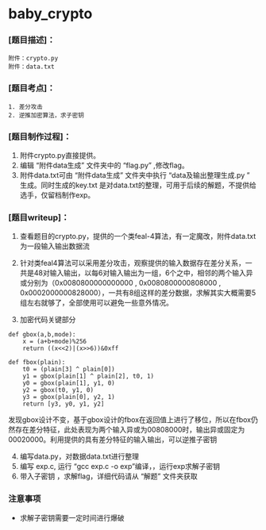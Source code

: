 # baby_crypto

### [题目描述]：
```
附件：crypto.py
附件：data.txt
```

### [题目考点]：
```
1. 差分攻击
2. 逆推加密算法，求子密钥
```

### [题目制作过程]：
1. 附件crypto.py直接提供。
2. 编辑 “附件data生成” 文件夹中的 “flag.py” ,修改flag。
3. 附件data.txt可由 “附件data生成” 文件夹中执行 “data及输出整理生成.py ” 生成。同时生成的key.txt 是对data.txt的整理，可用于后续的解题，不提供给选手，仅留档制作exp。

### [题目writeup]：

1. 查看题目的crypto.py，提供的一个类feal-4算法，有一定魔改，附件data.txt为一段输入输出数据流

2. 针对类feal4算法可以采用差分攻击，观察提供的输入数据存在差分关系，一共是48对输入输出，以每6对输入输出为一组，6个之中，相邻的两个输入异或分别为（0x0080800000000000 , 0x0080800000808000 , 0x0002000000828000），一共有8组这样的差分数据，求解其实大概需要5组左右就够了，全部使用可以避免一些意外情况。

3. 加密代码关键部分
```
def gbox(a,b,mode):
    x = (a+b+mode)%256
    return ((x<<2)|(x>>6))&0xff

def fbox(plain):
    t0 = (plain[3] ^ plain[0])
    y1 = gbox(plain[1] ^ plain[2], t0, 1)
    y0 = gbox(plain[1], y1, 0)
    y2 = gbox(t0, y1, 0)
    y3 = gbox(plain[0], y2, 1)
    return [y3, y0, y1, y2]
```
发现gbox设计不变，基于gbox设计的fbox在返回值上进行了移位，所以在fbox仍然存在差分特征，此处表现为两个输入异或为00808000时，输出异或固定为00020000。利用提供的具有差分特征的输入输出，可以逆推子密钥

4. 编写data.py，对数据data.txt进行整理
5. 编写 exp.c, 运行 “gcc exp.c -o exp”编译，，运行exp求解子密钥
6. 带入子密钥 ，求解flag，详细代码请从 “解题” 文件夹获取

### 注意事项
+ 求解子密钥需要一定时间进行爆破